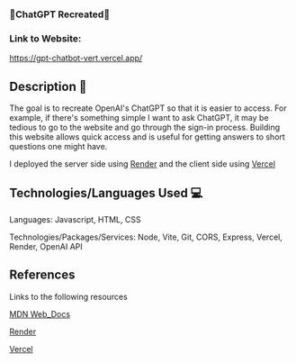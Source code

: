 ### 🤖ChatGPT Recreated🤖

### Link to Website: 
https://gpt-chatbot-vert.vercel.app/

## Description 📖

The goal is to recreate OpenAI's ChatGPT so that it is easier to access. For example, if there's something simple I want to ask ChatGPT, it may be tedious to go to the website and go through the sign-in process. Building this website allows quick access and is useful for getting answers to short questions one might have.   

I deployed the server side using [Render](https://render.com/) and the client side using [Vercel](https://vercel.com/)

## Technologies/Languages Used 💻

Languages: Javascript, HTML, CSS

Technologies/Packages/Services: Node, Vite, Git, CORS, Express, Vercel, Render, OpenAI API

## References 
Links to the following resources 

[MDN Web_Docs](https://developer.mozilla.org/en-US/)

[Render](https://render.com/)

[Vercel](https://vercel.com/)
